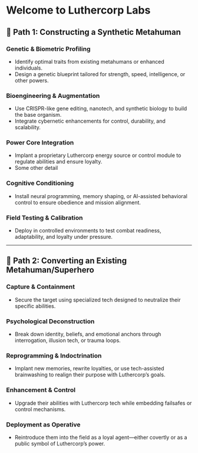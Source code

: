# Welcome to Luthercorp Labs

## 🧬 Path 1: Constructing a Synthetic Metahuman

### Genetic & Biometric Profiling

* Identify optimal traits from existing metahumans or enhanced individuals.
* Design a genetic blueprint tailored for strength, speed, intelligence, or other powers.

### Bioengineering & Augmentation

* Use CRISPR-like gene editing, nanotech, and synthetic biology to build the base organism.
* Integrate cybernetic enhancements for control, durability, and scalability.

### Power Core Integration

* Implant a proprietary Luthercorp energy source or control module to regulate abilities and ensure loyalty.
* Some other detail

### Cognitive Conditioning

* Install neural programming, memory shaping, or AI-assisted behavioral control to ensure obedience and mission alignment.

### Field Testing & Calibration

* Deploy in controlled environments to test combat readiness, adaptability, and loyalty under pressure.

***

## 🧠 Path 2: Converting an Existing Metahuman/Superhero

### Capture & Containment

* Secure the target using specialized tech designed to neutralize their specific abilities.

### Psychological Deconstruction

* Break down identity, beliefs, and emotional anchors through interrogation, illusion tech, or trauma loops.

### Reprogramming & Indoctrination

* Implant new memories, rewrite loyalties, or use tech-assisted brainwashing to realign their purpose with Luthercorp’s goals.

### Enhancement & Control

* Upgrade their abilities with Luthercorp tech while embedding failsafes or control mechanisms.

### Deployment as Operative

* Reintroduce them into the field as a loyal agent—either covertly or as a public symbol of Luthercorp’s power.
